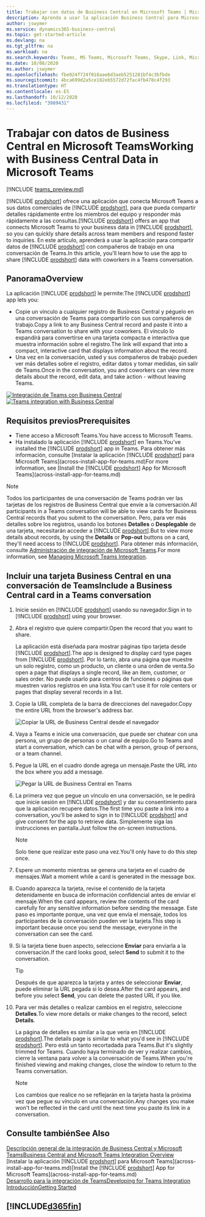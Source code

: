 ```yaml
---
title: Trabajar con datos de Business Central en Microsoft Teams | Microsoft Docs
description: Aprenda a usar la aplicación Business Central para Microsoft Teams.
author: jswymer
ms.service: dynamics365-business-central
ms.topic: get-started-article
ms.devlang: na
ms.tgt_pltfrm: na
ms.workload: na
ms.search.keywords: Teams, MS Teams, Microsoft Teams, Skype, Link, Microsoft 365, collaborate, collaboration, teamwork
ms.date: 10/08/2020
ms.author: jswymer
ms.openlocfilehash: fbe024f724f018aae6d3aeb5251281bf4c3bfbde
ms.sourcegitcommit: 4bca699d2a5ce182eb5572d72fac4fb478c4f293
ms.translationtype: HT
ms.contentlocale: es-ES
ms.lasthandoff: 10/12/2020
ms.locfileid: "3989431"
---
```

# <a name="working-with-business-central-data-in-microsoft-teams"></a><span data-ttu-id="1cd39-103">Trabajar con datos de Business Central en Microsoft Teams</span><span class="sxs-lookup"><span data-stu-id="1cd39-103">Working with Business Central Data in Microsoft Teams</span></span>

[!INCLUDE [teams_preview.md](includes/teams_preview.md)]

<span data-ttu-id="1cd39-104">[!INCLUDE [prodshort](includes/prodshort.md)] ofrece una aplicación que conecta Microsoft Teams a sus datos comerciales de [!INCLUDE [prodshort](includes/prodshort.md)], para que pueda compartir detalles rápidamente entre los miembros del equipo y responder más rápidamente a las consultas.</span><span class="sxs-lookup"><span data-stu-id="1cd39-104">[!INCLUDE [prodshort](includes/prodshort.md)] offers an app that connects Microsoft Teams to your business data in [!INCLUDE [prodshort](includes/prodshort.md)], so you can quickly share details across team members and respond faster to inquiries.</span></span> <span data-ttu-id="1cd39-105">En este artículo, aprenderá a usar la aplicación para compartir datos de [!INCLUDE [prodshort](includes/prodshort.md)] con compañeros de trabajo en una conversación de Teams.</span><span class="sxs-lookup"><span data-stu-id="1cd39-105">In this article, you'll learn how to use the app to share [!INCLUDE [prodshort](includes/prodshort.md)] data with coworkers in a Teams conversation.</span></span>

## <a name="overview"></a><span data-ttu-id="1cd39-106">Panorama</span><span class="sxs-lookup"><span data-stu-id="1cd39-106">Overview</span></span>

<span data-ttu-id="1cd39-107">La aplicación [!INCLUDE [prodshort](includes/prodshort.md)] le permite:</span><span class="sxs-lookup"><span data-stu-id="1cd39-107">The [!INCLUDE [prodshort](includes/prodshort.md)] app lets you:</span></span>

- <span data-ttu-id="1cd39-108">Copie un vínculo a cualquier registro de Business Central y péguelo en una conversación de Teams para compartirlo con sus compañeros de trabajo.</span><span class="sxs-lookup"><span data-stu-id="1cd39-108">Copy a link to any Business Central record and paste it into a Teams conversation to share with your coworkers.</span></span> <span data-ttu-id="1cd39-109">El vínculo lo expandirá para convertirse en una tarjeta compacta e interactiva que muestra información sobre el registro.</span><span class="sxs-lookup"><span data-stu-id="1cd39-109">The link will expand that into a compact, interactive card that displays information about the record.</span></span>
- <span data-ttu-id="1cd39-110">Una vez en la conversación, usted y sus compañeros de trabajo pueden ver más detalles sobre el registro, editar datos y tomar medidas, sin salir de Teams.</span><span class="sxs-lookup"><span data-stu-id="1cd39-110">Once in the conversation, you and coworkers can view more details about the record, edit data, and take action - without leaving Teams.</span></span>

<span data-ttu-id="1cd39-111">[![Integración de Teams con Business Central](media/teams-intro-v3.png)](media/teams-intro-v3.png#lightbox)</span><span class="sxs-lookup"><span data-stu-id="1cd39-111">[![Teams integration with Business Central](media/teams-intro-v3.png)](media/teams-intro-v3.png#lightbox)</span></span>

## <a name="prerequisites"></a><span data-ttu-id="1cd39-112">Requisitos previos</span><span class="sxs-lookup"><span data-stu-id="1cd39-112">Prerequisites</span></span>

- <span data-ttu-id="1cd39-113">Tiene acceso a Microsoft Teams.</span><span class="sxs-lookup"><span data-stu-id="1cd39-113">You have access to Microsoft Teams.</span></span>
- <span data-ttu-id="1cd39-114">Ha instalado la aplicación [!INCLUDE [prodshort](includes/prodshort.md)] en Teams.</span><span class="sxs-lookup"><span data-stu-id="1cd39-114">You've installed the [!INCLUDE [prodshort](includes/prodshort.md)] app in Teams.</span></span> <span data-ttu-id="1cd39-115">Para obtener más información, consulte [Instalar la aplicación [!INCLUDE [prodshort](includes/prodshort.md)] para Microsoft Teams](across-install-app-for-teams.md)</span><span class="sxs-lookup"><span data-stu-id="1cd39-115">For more information, see [Install the [!INCLUDE [prodshort](includes/prodshort.md)] App for Microsoft Teams](across-install-app-for-teams.md)</span></span>

> [!NOTE]
> <span data-ttu-id="1cd39-116">Todos los participantes de una conversación de Teams podrán ver las tarjetas de los registros de Business Central que envíe a la conversación.</span><span class="sxs-lookup"><span data-stu-id="1cd39-116">All participants in a Teams conversation will be able to view cards for Business Central records that you submit to the conversation.</span></span> <span data-ttu-id="1cd39-117">Pero, para ver más detalles sobre los registros, usando los botones **Detalles** o **Desplegable** de una tarjeta, necesitarán acceder a [!INCLUDE [prodshort](includes/prodshort.md)].</span><span class="sxs-lookup"><span data-stu-id="1cd39-117">But to view more details about records, by using the **Details** or **Pop-out** buttons on a card, they'll need access to [!INCLUDE [prodshort](includes/prodshort.md)].</span></span> <span data-ttu-id="1cd39-118">Para obtener más información, consulte [Administración de integración de Microsoft Teams](admin-teams-integration.md#minimum-requirements-1).</span><span class="sxs-lookup"><span data-stu-id="1cd39-118">For more information, see [Managing Microsoft Teams Integration](admin-teams-integration.md#minimum-requirements-1).</span></span>
<!--
- People You and your coworkers have the following permissions in [!INCLUDE [prodshort](includes/prodshort.md)]
  - To paste a [!INCLUDE [prodshort](includes/prodshort.md)] link into a Teams conversation and have it expand into a card, you have to have at least permission to view the page and its data.
  - Once a card is submitted into a conversation, any user in that conversation can view that card without having permission to Business Central.
  - For other users to view more details from card, they must also have view permission, as a minimum, to the page and its data. If they want to change data, they'll need modify permissions.

  Setting up permissions is typically done by an administrator. For more information, see [Managing Microsoft Teams Integration](admin-teams-integration.md).-->

## <a name="include-a-business-central-card-in-a-teams-conversation"></a><span data-ttu-id="1cd39-119">Incluir una tarjeta Business Central en una conversación de Teams</span><span class="sxs-lookup"><span data-stu-id="1cd39-119">Include a Business Central card in a Teams conversation</span></span>

1. <span data-ttu-id="1cd39-120">Inicie sesión en [!INCLUDE [prodshort](includes/prodshort.md)] usando su navegador.</span><span class="sxs-lookup"><span data-stu-id="1cd39-120">Sign in to [!INCLUDE [prodshort](includes/prodshort.md)] using your browser.</span></span>
2. <span data-ttu-id="1cd39-121">Abra el registro que quiere compartir.</span><span class="sxs-lookup"><span data-stu-id="1cd39-121">Open the record that you want to share.</span></span>

    <span data-ttu-id="1cd39-122">La aplicación está diseñada para mostrar páginas tipo tarjeta desde [!INCLUDE [prodshort](includes/prodshort.md)].</span><span class="sxs-lookup"><span data-stu-id="1cd39-122">The app is designed to display card type pages from [!INCLUDE [prodshort](includes/prodshort.md)].</span></span> <span data-ttu-id="1cd39-123">Por lo tanto, abra una página que muestre un solo registro, como un producto, un cliente o una orden de venta.</span><span class="sxs-lookup"><span data-stu-id="1cd39-123">So open a page that displays a single record, like an item, customer, or sales order.</span></span> <span data-ttu-id="1cd39-124">No puede usarlo para centros de funciones o páginas que muestren varios registros en una lista.</span><span class="sxs-lookup"><span data-stu-id="1cd39-124">You can't use it for role centers or pages that display several records in a list.</span></span>

3. <span data-ttu-id="1cd39-125">Copie la URL completa de la barra de direcciones del navegador.</span><span class="sxs-lookup"><span data-stu-id="1cd39-125">Copy the entire URL from the browser's address bar.</span></span>

   ![Copiar la URL de Business Central desde el navegador](media/teams-url.png)
4. <span data-ttu-id="1cd39-127">Vaya a Teams e inicie una conversación, que puede ser chatear con una persona, un grupo de personas o un canal de equipo.</span><span class="sxs-lookup"><span data-stu-id="1cd39-127">Go to Teams and start a conversation, which can be chat with a person, group of persons, or a team channel.</span></span>

    <!--Teams imposes a few limitations here eg. you cannot unfurl a link during a Voice/Video call :/ We should probably only mention this in a Troubleshooting section (and i hope it will also be fixed soon)-->
5. <span data-ttu-id="1cd39-128">Pegue la URL en el cuadro donde agrega un mensaje.</span><span class="sxs-lookup"><span data-stu-id="1cd39-128">Paste the URL into the box where you add a message.</span></span>

   ![Pegar la URL de Business Central en Teams](media/teams-paste-url.png)
6. <span data-ttu-id="1cd39-130">La primera vez que pegue un vínculo en una conversación, se le pedirá que inicie sesión en [!INCLUDE [prodshort](includes/prodshort.md)] y dar su consentimiento para que la aplicación recupere datos.</span><span class="sxs-lookup"><span data-stu-id="1cd39-130">The first time you paste a link into a conversation, you'll be asked to sign in to [!INCLUDE [prodshort](includes/prodshort.md)] and give consent for the app to retrieve data.</span></span> <span data-ttu-id="1cd39-131">Simplemente siga las instrucciones en pantalla.</span><span class="sxs-lookup"><span data-stu-id="1cd39-131">Just follow the on-screen instructions.</span></span>

    > [!NOTE]
    > <span data-ttu-id="1cd39-132">Solo tiene que realizar este paso una vez.</span><span class="sxs-lookup"><span data-stu-id="1cd39-132">You'll only have to do this step once.</span></span>

7. <span data-ttu-id="1cd39-133">Espere un momento mientras se genera una tarjeta en el cuadro de mensajes.</span><span class="sxs-lookup"><span data-stu-id="1cd39-133">Wait a moment while a card is generated in the message box.</span></span>

8. <span data-ttu-id="1cd39-134">Cuando aparezca la tarjeta, revise el contenido de la tarjeta detenidamente en busca de información confidencial antes de enviar el mensaje.</span><span class="sxs-lookup"><span data-stu-id="1cd39-134">When the card appears, review the contents of the card carefully for any sensitive information before sending the message.</span></span> <span data-ttu-id="1cd39-135">Este paso es importante porque, una vez que envía el mensaje, todos los participantes de la conversación pueden ver la tarjeta.</span><span class="sxs-lookup"><span data-stu-id="1cd39-135">This step is important because once you send the message, everyone in the conversation can see the card.</span></span>

9. <span data-ttu-id="1cd39-136">Si la tarjeta tiene buen aspecto, seleccione **Enviar** para enviarla a la conversación.</span><span class="sxs-lookup"><span data-stu-id="1cd39-136">If the card looks good, select **Send** to submit it to the conversation.</span></span>

    > [!TIP]
    > <span data-ttu-id="1cd39-137">Después de que aparezca la tarjeta y antes de seleccionar **Enviar**, puede eliminar la URL pegada si lo desea.</span><span class="sxs-lookup"><span data-stu-id="1cd39-137">After the card appears, and before you select **Send**, you can delete the pasted URL if you like.</span></span>

10. <span data-ttu-id="1cd39-138">Para ver más detalles o realizar cambios en el registro, seleccione **Detalles**.</span><span class="sxs-lookup"><span data-stu-id="1cd39-138">To view more details or make changes to the record, select **Details**.</span></span>

    <span data-ttu-id="1cd39-139">La página de detalles es similar a la que vería en [!INCLUDE [prodshort](includes/prodshort.md)].</span><span class="sxs-lookup"><span data-stu-id="1cd39-139">The details page is similar to what you'd see in [!INCLUDE [prodshort](includes/prodshort.md)].</span></span> <span data-ttu-id="1cd39-140">Pero está un tanto recortadada para Teams.</span><span class="sxs-lookup"><span data-stu-id="1cd39-140">But it's slightly trimmed for Teams.</span></span> <span data-ttu-id="1cd39-141">Cuando haya terminado de ver y realizar cambios, cierre la ventana para volver a la conversación de Teams.</span><span class="sxs-lookup"><span data-stu-id="1cd39-141">When you're finished viewing and making changes, close the window to return to the Teams conversation.</span></span>

    > [!NOTE]
    > <span data-ttu-id="1cd39-142">Los cambios que realice no se reflejarán en la tarjeta hasta la próxima vez que pegue su vínculo en una conversación.</span><span class="sxs-lookup"><span data-stu-id="1cd39-142">Any changes you make won't be reflected in the card until the next time you paste its link in a conversation.</span></span>

## <a name="see-also"></a><span data-ttu-id="1cd39-143">Consulte también</span><span class="sxs-lookup"><span data-stu-id="1cd39-143">See Also</span></span>

[<span data-ttu-id="1cd39-144">Descripción general de la integración de Business Central y Microsoft Teams</span><span class="sxs-lookup"><span data-stu-id="1cd39-144">Business Central and Microsoft Teams Integration Overview</span></span>](across-teams-overview.md)  
<span data-ttu-id="1cd39-145">[Instalar la aplicación [!INCLUDE [prodshort](includes/prodshort.md)] para Microsoft Teams](across-install-app-for-teams.md)</span><span class="sxs-lookup"><span data-stu-id="1cd39-145">[Install the [!INCLUDE [prodshort](includes/prodshort.md)] App for Microsoft Teams](across-install-app-for-teams.md)</span></span>  
[<span data-ttu-id="1cd39-146">Desarrollo para la integración de Teams</span><span class="sxs-lookup"><span data-stu-id="1cd39-146">Developing for Teams Integration</span></span>](/dynamics365/business-central/dev-itpro/developer/devenv-develop-for-teams)  
[<span data-ttu-id="1cd39-147">Introducción</span><span class="sxs-lookup"><span data-stu-id="1cd39-147">Getting Started</span></span>](product-get-started.md)  

## [!INCLUDE[d365fin](includes/free_trial_md.md)]  
